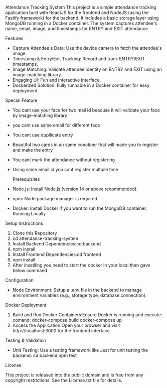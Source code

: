 Attendance Tracking System
This project is a simple attendance tracking application built with ReactJS for the frontend and NodeJS (using the Fastify framework) for the backend. It includes a basic storage layer using MongoDB running in a Docker container. The system captures attendee's name, email, image, and timestamps for ENTRY and EXIT attendance.

Features

- Capture Attendee's Data: Use the device camera to fetch the attendee's image.
- Timestamp & Entry/Exit Tracking: Record and track ENTRY/EXIT timestamps.
- Image Matching: Validate attendee identity on ENTRY and EXIT using an image-matching library.
- Engaging UI: Fun and interactive interface.
- Dockerized Solution: Fully runnable in a Docker container for easy deployment.

Special Feature

- You cant use your face for two mail id beacuse it will validate your face by image-matching library
- you cant use same email for different face
- You cant use dupilicate entry
- Beautiful two cards in an same conatiner that will made you to register and make the entry
- You cant mark the attendance without registering
- Using same email id you cant register multiple time

  Prerequisites

- Node.js: Install Node.js (version 14 or above recommended).
- npm: Node package manager is required.
- Docker: Install Docker if you want to run the MongoDB container.
  Running Locally

Setup Instructions

1. Clone this Repository
2. cd attendance-tracking-system
3. Install Backend Dependencies:cd backend
4. npm install
5. Install Frontend Dependencies:cd frontend
6. npm install
7. After insatlling you need to start the docker in your local then gave below command

Configuration

- Node Environment: Setup a .env file in the backend to manage environment variables (e.g., storage type, database connection).

Docker Deployment

1. Build and Run Docker Containers:Ensure Docker is running and execute:
   comand:
   docker-compose build
   docker-compose up
2. Access the Application:Open your browser and visit   
   http://localhost:3000 for the frontend interface.

Testing & Validation

- Unit Testing: Use a testing framework like Jest for unit testing the backend:
  cd backend
  npm test

License

This project is released into the public domain and is free from any copyright restrictions. See the License.txt file for details.
